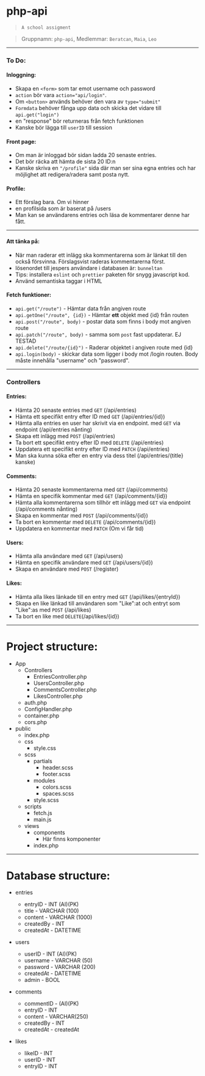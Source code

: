 # php-api
>`A school assigment`

>Gruppnamn: `php-api`,
>Medlemmar: `Beratcan`, `Maia`, `Leo`

---

### To Do:
#### Inloggning:
  * Skapa en `<form>` som tar emot username och password
  * `action` bör vara `action="api/login"`.
  * Om `<button>` används behöver den vara av `type="submit"`
  * `Formdata` behöver fånga upp data och skicka det vidare till `api.get("login")`
  * en "response" bör returneras från fetch funktionen
  * Kanske bör lägga till `userID` till session

#### Front page:
  * Om man är inloggad bör sidan ladda 20 senaste entries.
  * Det bör räcka att hämta de sista 20 ID:n
  * Kanske skriva en `"/profile"` sida där man ser sina egna entries och har möjlighet att redigera/radera samt posta nytt.

#### Profile:
  * Ett förslag bara. Om vi hinner
  * en profilsida som är baserat på /users
  * Man kan se användarens entries och läsa de kommentarer denne har fått.


---

#### Att tänka på:
- När man raderar ett inlägg ska kommentarerna som är länkat till den också försvinna. Förslagsvist raderas kommentarerna först.
- lösenordet till jespers användare i databasen är: `bunneltan`
- Tips: installera `eslint` och `prettier` paketen för snygg javascript kod.
- Använd semantiska taggar i HTML


#### Fetch funktioner:
  - `api.get("/route")` - Hämtar data från angiven route
  - `api.getOne("/route", {id})` - Hämtar **ett** objekt med {id} från routen
  - `api.post("/route", body)` - postar data som finns i body mot angiven route
  - `api.patch("/route", body)` - samma som `post` fast uppdaterar. EJ TESTAD
  - `api.delete("/route/{id}")` - Raderar objektet i angiven route med {id}
  - `api.login(body)` - skickar data som ligger i body mot /login routen. Body måste innehålla "username" och "password".


---

### Controllers
 #### Entries:
  * Hämta 20 senaste entries med `GET` (/api/entries)
  * Hämta ett specifikt entry efter ID med `GET` (/api/entries/{id})
  * Hämta alla entries en user har skrivit via en endpoint. med `GET` via endpoint (/api/entries nånting)
  * Skapa ett inlägg med `POST` (/api/entries)
  * Ta bort ett specifikt entry efter ID med `DELETE` (/api/entries)
  * Uppdatera ett specifikt entry efter ID med `PATCH` (/api/entries)
  * Man ska kunna söka efter en entry via dess titel (/api/entries/{title} kanske)

#### Comments:  
  * Hämta 20 senaste kommentarerna med `GET` (/api/comments)
  * Hämta en specifik kommentar med `GET` (/api/comments/{id})
  * Hämta alla kommentarerna som tillhör ett inlägg med `GET` via endpoint (/api/comments nånting)
  * Skapa en kommentar med `POST` (/api/comments/{id})
  * Ta bort en kommentar med `DELETE` (/api/comments/{id})
  * Uppdatera en kommentar med `PATCH` (Om vi får tid)


#### Users:
  * Hämta alla användare med `GET` (/api/users)
  * Hämta en specifik användare med `GET` (/api/users/{id})
  * Skapa en användare med `POST` (/register)


#### Likes:
  * Hämta alla likes länkade till en entry med `GET` (/api/likes/{entryId})
  * Skapa en like länkad till användaren som "Like":at och entryt som "Like":as med `POST` (/api/likes)
  * Ta bort en like med `DELETE`(/api/likes/{id})

---

# Project structure:
  * App
    * Controllers
      * EntriesController.php
      * UsersController.php
      * CommentsController.php
      * LikesController.php
    * auth.php
    * ConfigHandler.php
    * container.php
    * cors.php
  * public
    * index.php
    * css
      * style.css
    * scss
      * partials
        * header.scss
        * footer.scss
      * modules
        * colors.scss
        * spaces.scss
      * style.scss
    * scripts
      * fetch.js
      * main.js
    * views
      * components
        * Här finns komponenter
      * index.php

---

# Database structure:
* entries
  * entryID - INT (AI)(PK)
  * title - VARCHAR (100)
  * content - VARCHAR (1000)
  * createdBy - INT
  * createdAt - DATETIME


* users
  * userID - INT (AI)(PK)
  * username - VARCHAR (50)
  * password - VARCHAR (200)
  * createdAt - DATETIME
  * admin - BOOL


* comments
  * commentID - (AI)(PK)
  * entryID - INT
  * content - VARCHAR(250)
  * createdBy - INT
  * createdAt - createdAt


* likes
  * likeID - INT
  * userID - INT
  * entryID - INT
